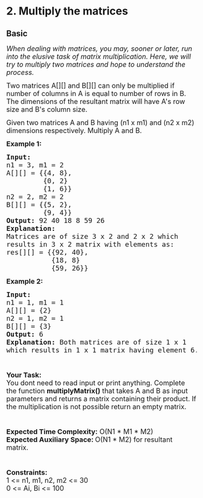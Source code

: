 # 2. Multiply the matrices
## Basic 
<div class="problem-statement">
                <p></p><p><em><span style="font-size:18px">When dealing with matrices, you may, sooner or later, run into the elusive task of matrix multiplication. Here, we will try to multiply two matrices and hope to understand the process.</span></em></p>

<p><span style="font-size:18px">Two matrices A[][] and B[][] can only be multiplied if number of columns in A is equal to number of rows in B. The dimensions of the resultant matrix will have A's row size and B's column size.</span></p>

<p><span style="font-size:18px">Given two matrices A and B having (n1 x m1) and (n2 x m2) dimensions respectively. Multiply A and B.&nbsp;</span></p>

<p><strong><span style="font-size:18px">Example 1:</span></strong></p>

<pre><span style="font-size:18px"><strong>Input:
</strong>n1 = 3, m1 = 2
A[][] = {{4, 8},
         {0, 2}
         {1, 6}}
n2 = 2, m2 = 2
B[][] = {{5, 2},
         {9, 4}}
<strong>Output:</strong> 92 40 18 8 59 26
<strong>Explanation:</strong>
Matrices are of size 3 x 2 and 2 x 2 which 
results in 3 x 2 matrix with elements as:
res[][] = {{92, 40},
           {18, 8}
           {59, 26}}</span></pre>

<p><strong><span style="font-size:18px">Example 2:</span></strong></p>

<pre><span style="font-size:18px"><strong>Input:</strong>
n1 = 1, m1 = 1
A[][] = {2}
n2 = 1, m2 = 1
B[][] = {3}
<strong>Output:</strong> 6
<strong>Explanation:</strong> Both matrices are of size 1 x 1 
which results in 1 x 1 matrix having element 6.</span></pre>

<p>&nbsp;</p>

<p><span style="font-size:18px"><strong>Your Task:</strong><br>
You dont need to read input or print anything. Complete the function <strong>multiplyMatrix()</strong> that takes A and B as input parameters and returns a matrix containing their product. If the multiplication is not possible return an empty matrix.</span></p>

<p>&nbsp;</p>

<p><span style="font-size:18px"><strong>Expected Time Complexity:</strong> O(N1 * M1 * M2)<br>
<strong>Expected Auxiliary Space: </strong>O(N1 * M2) for resultant matrix.&nbsp;</span></p>

<p>&nbsp;</p>

<p><span style="font-size:18px"><strong>Constraints:</strong><br>
1 &lt;= n1, m1, n2, m2 &lt;= 30<br>
0 &lt;= Ai, Bi &lt;= 100</span></p>
 <p></p>
            </div>